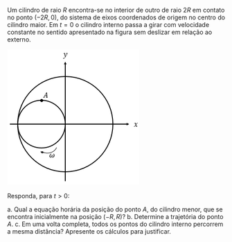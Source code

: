 Um cilindro de raio $R$ encontra-se no interior de outro de raio $2R$ em contato no ponto $(-2R, 0)$, do sistema de eixos coordenados de origem no centro do cilindro maior. Em $t = 0$ o cilindro interno passa a girar com velocidade constante  no sentido apresentado na figura sem deslizar em relação ao externo.

![c](graphics/fis_0_1_1.png)

Responda, para $t > 0$:

a. Qual a equação horária da posição do ponto $A$, do cilindro menor, que se encontra inicialmente na posição $(-R, R)$?
b. Determine a trajetória do ponto $A$.
c. Em uma volta completa, todos os pontos do cilindro interno percorrem a mesma distância? Apresente os cálculos para justificar.
